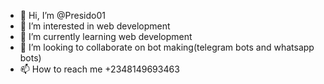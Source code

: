 - 👋 Hi, I’m @Presido01
- 👀 I’m interested in web development
- 🌱 I’m currently learning web development
- 💞️ I’m looking to collaborate on bot making(telegram bots and whatsapp bots)
- 📫 How to reach me +2348149693463

<!---
Presido01/Presido01 is a ✨ special ✨ repository because its `README.md` (this file) appears on your GitHub profile.
You can click the Preview link to take a look at your changes.
--->

